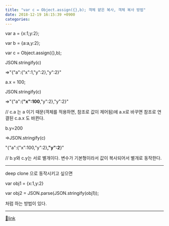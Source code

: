 ```yaml
---
title: "var c = Object.assign({},b); 객체 얕은 복사, 객체 복사 방법"
date: 2018-12-19 16:15:39 +0900
categories: 
---
```

  

var a = {x:1,y:2};

var b = {a:a,y:2};

var c = Object.assign({},b);  


JSON.stringify(c)

=&gt;"{"a":{"x":1,"y":2},"y":2}"

  


a.x = 100;



JSON.stringify(c)

=&gt;"{"a":{**"x":100**,"y":2},"y":2}"



// c.a 는 a 이기 때문(객체를 적용하면, 참조로 값이 제어됨)에 a.x로 바꾸면 참조로 연결된 c.a.x 도 바뀐다.

  


b.y=200

=&gt;JSON.stringify(c)

"{"a":{"x":100,"y":2}**,"y":2**}"



// b.y와 c.y는 서로 별개이다. 변수가 기본형이라서 값이 복사되어서 별개로 동작한다.

  
  


- - - - - -



deep clone 으로 동작시키고 싶으면

var obj1 = {x:1,y:2}

var obj2 = JSON.parse(JSON.stringify(obj1));

처럼 하는 방법이 있다.



  ***
[🔗link](http://www.mins01.com/mh/tech/read/1220)